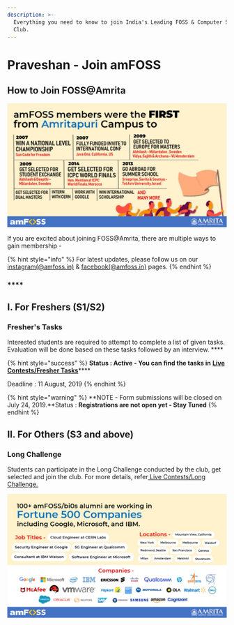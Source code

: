 ```yaml
---
description: >-
  Everything you need to know to join India's Leading FOSS & Computer Science
  Club.
---
```


# Praveshan - Join amFOSS

## How to Join FOSS@Amrita

![](.gitbook/assets/image.png)

If you are excited about joining FOSS@Amrita, there are multiple ways to gain membership - 

{% hint style="info" %}
For latest updates, please follow us on our [instagram\(@amfoss.in\)](https://instagram.com/amfoss.in) & [facebook\(@amfoss.in\)](https://facebook.com/amfoss.in) pages.
{% endhint %}

### \*\*\*\*

## **I. For Freshers \(S1/S2\)** 

### **Fresher's Tasks** 

Interested students are required to attempt to complete a list of given tasks. Evaluation will be done based on these tasks followed by an interview. ****

{% hint style="success" %}
**Status : Active - You can find the tasks in** [**Live Contests/Fresher Tasks**](https://join.amfoss.in/live-contests/fresher-tasks)\*\*\*\*

Deadline : 11 August, 2019
{% endhint %}

{% hint style="warning" %}
**NOTE -  Form submissions will be closed on July 24, 2019.**Status : **Registrations are not open yet - Stay Tuned** 
{% endhint %}

## II. For Others \(S3 and above\) 

###      Long Challenge

Students can participate in the Long Challenge conducted by the club, get selected and join the club. For more details, refer[ Live Contests/Long Challenge.](https://join.amfoss.in/live-contests/freshers-workshop-2019)

![](.gitbook/assets/image%20%284%29.png)

